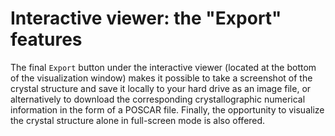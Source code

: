 # Interactive viewer: the "Export" features

The final `Export` button under the interactive viewer (located at the bottom of the visualization window) makes it possible to take a screenshot of the crystal structure and save it locally to your hard drive as an image file, or alternatively to download the corresponding  crystallographic numerical information in the form of a POSCAR file. Finally, the opportunity to visualize the crystal structure alone in full-screen mode is also offered. 
